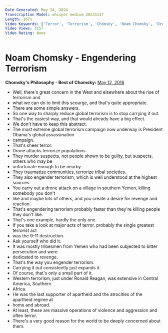 ```yaml
---
Date Generated: May 24, 2024
Transcription Model: whisper medium 20231117
Length: 167s
Video Keywords: ['Terror', 'Terrorism', 'Chomsky', 'Noam Chomsky', 'Drone war', 'Drone', 'War', 'Bombings']
Video Views: 3157
Video Rating: None
---
```


# Noam Chomsky - Engendering Terrorism
**Chomsky's Philosophy - Best of Chomsky:** [May 12, 2016](https://www.youtube.com/watch?v=CopTcKk9DUM)
*  Well, there's great concern in the West and elsewhere about the rise of terrorism and
*  what we can do to limit this scourge, and that's quite appropriate.
*  There are some simple answers.
*  So one way to sharply reduce global terrorism is to stop carrying it out.
*  That's the easiest way, and that would already have a big effect.
*  We don't have to keep this abstract.
*  The most extreme global terrorism campaign now underway is President Obama's global assassination
*  campaign.
*  That's sheer terror.
*  Drone attacks terrorize populations.
*  They murder suspects, not people shown to be guilty, but suspects, others who may be
*  unfortunate enough to be nearby.
*  They traumatize communities, terrorize tribal societies.
*  They also engender terrorism, which is well understood at the highest sources.
*  You carry out a drone attack on a village in southern Yemen, killing somebody you don't
*  like and maybe lots of others, and you create a desire for revenge and reaction.
*  That's engendering terrorism probably faster than they're killing people they don't like.
*  That's one example, hardly the only one.
*  If you take a look at major acts of terror, probably the single greatest terrorist act
*  was the 9-11 destruction.
*  Ask yourself who did it.
*  It was mostly tribesmen from Yemen who had been subjected to bitter persecution and were
*  dedicated to revenge.
*  That's the way you engender terrorism.
*  Carrying it out consistently just expands it.
*  Of course, that's only a small part of it.
*  Western terrorism, just under Ronald Reagan, was extensive in Central America, Southern
*  Africa.
*  He was the last supporter of apartheid and the atrocities of the apartheid regime at
*  home and abroad.
*  At least, these are massive operations of violence and aggression and often terror.
*  There's a very good reason for the world to be deeply concerned about them.

